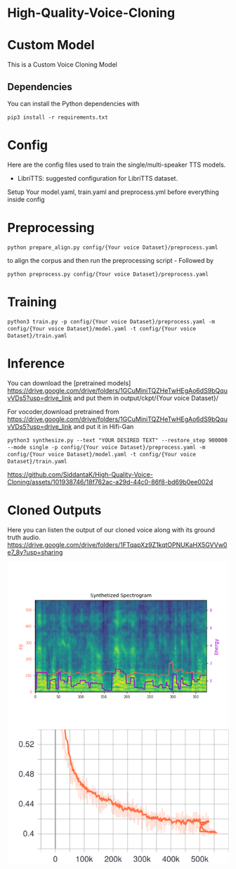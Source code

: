 # High-Quality-Voice-Cloning

# Custom Model

This is a Custom Voice Cloning Model

## Dependencies

You can install the Python dependencies with

```
pip3 install -r requirements.txt
```

# Config

Here are the config files used to train the single/multi-speaker TTS models.

- LibriTTS: suggested configuration for LibriTTS dataset.

Setup Your model.yaml, train.yaml and preprocess.yml before everything inside config

# Preprocessing

```
python prepare_align.py config/{Your voice Dataset}/preprocess.yaml
```

to align the corpus and then run the preprocessing script - Followed by

```
python preprocess.py config/{Your voice Dataset}/preprocess.yaml
```

# Training

```
python3 train.py -p config/{Your voice Dataset}/preprocess.yaml -m config/{Your voice Dataset}/model.yaml -t config/{Your voice Dataset}/train.yaml
```

# Inference

You can download the [pretrained models] https://drive.google.com/drive/folders/1GCuMiniTQZHeTwHEgAo6dS9bQquvVDs5?usp=drive_link
and put them in output/ckpt/{Your voice Dataset}/

For vocoder,download pretrained from https://drive.google.com/drive/folders/1GCuMiniTQZHeTwHEgAo6dS9bQquvVDs5?usp=drive_link and put it in Hifi-Gan

```
python3 synthesize.py --text "YOUR DESIRED TEXT" --restore_step 900000 --mode single -p config/{Your voice Dataset}/preprocess.yaml -m config/{Your voice Dataset}/model.yaml -t config/{Your voice Dataset}/train.yaml
```

https://github.com/SiddantaK/High-Quality-Voice-Cloning/assets/101938746/18f762ac-a29d-44c0-86f8-bd69b0ee002d

# Cloned Outputs

Here you can listen the output of our cloned voice along with its ground truth audio.
https://drive.google.com/drive/folders/1FTqapXz9Z1kqtOPNUKaHX5GVVw0e7_8y?usp=sharing

<div align="center">
<a><img width="720" src="synthesized.png" alt="soft"></a>
</div>

<div align="center">
<a><img width="720" src="Loss_total_loss.svg" alt="soft"></a>
</div>
